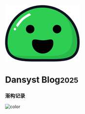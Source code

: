 <!-- _coverpage.md -->

![logo](./image/icon.svg)

# Dansyst Blog<small>2025</small>

<!-- > 基于Docsify的个人博客 -->

### 渐构记录

<!-- [GitHub](https://github.com/dansyst/)
<!-- [Get Started](http://127.0.0.1:3000/#/ldn/)

<!-- 背景图片 -->

<!-- ![](./image/bg.png)

<!-- 背景色 -->

![color](#f0f0f0)